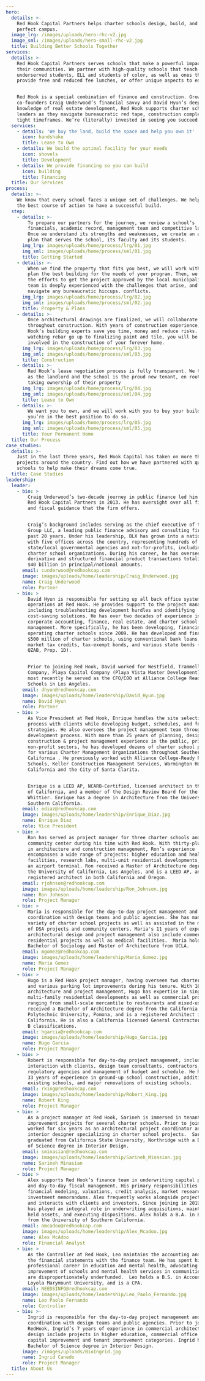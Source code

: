 ```yaml
---
hero:
  details: >-
    Red Hook Capital Partners helps charter schools design, build, and own their
    perfect campus.
  image_lrg: /images/uploads/hero-rhc-v2.jpg
  image_sml: /images/uploads/hero-small-rhc-v2.jpg
  title: Building Better Schools Together
services:
  details: >-
    Red Hook Capital Partners serves schools that make a powerful impact in
    their communities. We partner with high-quality schools that teach
    underserved students, ELL and students of color, as well as ones that
    provide free and reduced fee lunches, or offer unique aspects to education.


    Red Hook is a special combination of finance and construction. Growing from
    co-founders Craig Underwood’s financial savvy and David Hyun’s deep
    knowledge of real estate development, Red Hook supports charter school
    leaders as they navigate bureaucratic red tape, construction complexity and
    tight timeframes. We’re (literally) invested in seeing you succeed. 
  services:
    - details: 'We buy the land, build the space and help you own it'
      icon: handshake
      title: Lease to Own
    - details: We build the optimal facility for your needs
      icon: shovels
      title: Development
    - details: We provide financing so you can build
      icon: building
      title: Financing
  title: Our Services
process:
  details: >-
    We know that every school faces a unique set of challenges. We help chart
    the best course of action to have a successful build.
  step:
    - details: >-
        To prepare our partners for the journey, we review a school’s
        financials, academic record, management team and competitive landscape.
        Once we understand its strengths and weaknesses, we create an action
        plan that serves the school, its faculty and its students.
      img_lrg: images/uploads/home/process/lrg/01.jpg
      img_sml: images/uploads/home/process/sml/01.jpg
      title: Getting Started
    - details: >-
        When we find the property that fits you best, we will work with you to
        plan the best building for the needs of your program. Then, we will lead
        the efforts to get the project approved by the local municipality. Our
        team is deeply experienced with the challenges that arise, and can help
        navigate any bureaucratic hiccups. conflicts.
      img_lrg: images/uploads/home/process/lrg/02.jpg
      img_sml: images/uploads/home/process/sml/02.jpg
      title: Property & Plans
    - details: >-
        Once architectural drawings are finalized, we will collaborate with you
        throughout construction. With years of construction experience, Red
        Hook’s building experts save you time, money and reduce risks. From
        watching rebar go up to finalizing paint and tile, you will be deeply
        involved in the construction of your forever home.
      img_lrg: images/uploads/home/process/lrg/03.jpg
      img_sml: images/uploads/home/process/sml/03.jpg
      title: Construction
    - details: >-
        Red Hook’s lease negotiation process is fully transparent. We then act
        as the landlord and the school is the proud new tenant, en route to
        taking ownership of their property
      img_lrg: images/uploads/home/process/lrg/04.jpg
      img_sml: images/uploads/home/process/sml/04.jpg
      title: Lease to Own
    - details: >-
        We want you to own, and we will work with you to buy your building when
        you’re in the best position to do so.
      img_lrg: images/uploads/home/process/lrg/05.jpg
      img_sml: images/uploads/home/process/sml/05.jpg
      title: Your Permanent Home
  title: Our Process
case_studies:
  details: >-
    Just in the last three years, Red Hook Capital has taken on more than ten
    projects around the country. Find out how we have partnered with quality
    schools to help make their dreams come true.
  title: Case Studies
leadership:
  leader:
    - bio: >
        Craig Underwood’s two-decade journey in public finance led him to launch
        Red Hook Capital Partners in 2013. He has oversight over all financing
        and fiscal guidance that the firm offers.


        Craig’s background includes serving as the chief executive of the BLX
        Group LLC, a leading public finance advisory and consulting firm for the
        past 20 years. Under his leadership, BLX has grown into a national firm
        with five offices across the country, representing hundreds of
        state/local governmental agencies and not-for-profits, including various
        charter school organizations. During his career, he has overseen debt,
        derivative and structured financial product transactions totaling over
        $40 billion in principal/notional amounts.
      email: cunderwood@redhookcap.com
      image: images/uploads/home/leadership/Craig_Underwood.jpg
      name: Craig Underwood
      role: Partner
    - bio: >
        David Hyun is responsible for setting up all back office systems and
        operations at Red Hook. He provides support to the project managers,
        including troubleshooting development hurdles and identifying
        cost-saving solutions. He has over two decades of experience in
        corporate accounting, finance, real estate, and charter school
        management. More specifically, he has been developing, financing and
        operating charter schools since 2009. He has developed and financed over
        $500 million of charter schools, using conventional bank loans, new
        market tax credits, tax-exempt bonds, and various state bonds (QSCB,
        QZAB, Prop. 1D).


        Prior to joining Red Hook, David worked for Westfield, Trammell Crow
        Company, Playa Capital Company (Playa Vista Master Development), and
        most recently he served as the CFO/COO at Alliance College Ready Public
        Schools in Los Angeles. 
      email: dhyun@redhookcap.com
      image: images/uploads/home/leadership/David_Hyun.jpg
      name: David Hyun
      role: Partner
    - bio: >
        As Vice President at Red Hook, Enrique handles the site selection
        process with clients while developing budget, schedules, and feasibility
        strategies. He also oversees the project management team throughout the
        development process. With more than 25 years of planning, design and
        construction & project management experience in the public, private, and
        non-profit sectors, he has developed dozens of charter school projects
        for various Charter Management Organizations throughout Southern
        California . He previously worked with Alliance College-Ready Public
        Schools, Keller Construction Management Services, Warmington Homes
        California and the City of Santa Clarita.


        Enrique is a LEED AP, NCARB-Certified, licensed architect in the State
        of California, and a member of the Design Review Board for the City of
        Whittier. Enrique has a degree in Architecture from the University of
        Southern California.
      email: ediaz@redhookcap.com
      image: images/uploads/home/leadership/Enrique_Diaz.jpg
      name: Enrique Diaz
      role: Vice President
    - bio: >
        Ron has served as project manager for three charter schools and a
        community center during his time with Red Hook. With thirty-plus years
        in architecture and construction management, Ron’s experience
        encompasses a wide range of projects: higher education and health care
        facilities, research labs, multi-unit residential developments, and even
        an airport terminal. Ron received a Master of Architecture degree from
        the University of California, Los Angeles, and is a LEED AP, and
        registered architect in both California and Oregon.
      email: rjohnson@redhookcap.com
      image: images/uploads/home/leadership/Ron_Johnson.jpg
      name: Ron Johnson
      role: Project Manager
    - bio: >
        Maria is responsible for the day-to-day project management and
        coordination with design teams and public agencies. She has managed a
        variety of charter school projects as well as assisted in the management
        of DSA projects and community centers. Maria's 11 years of experience in
        architectural design and project management also include commercial and
        residential projects as well as medical facilities.  Maria holds a
        Bachelor of Sociology and Master of Architecture from UCLA.
      email: mgomez@redhookcap.com
      image: images/uploads/home/leadership/Maria_Gomez.jpg
      name: Maria Gomez
      role: Project Manager
    - bio: >
        Hugo is a Red Hook project manager, having overseen two charter schools
        and various parking lot improvements during his tenure. With 16 years in
        architecture and project management, Hugo has expertise in single and
        multi-family residential developments as well as commercial projects
        ranging from small-scale mercantile to restaurants and mixed-use.  Hugo
        received a Bachelor of Architecture degree from the California State
        Polytechnic University, Pomona, and is a registered Architect in
        California. He is also a California licensed General Contractor with A &
        B classifications.
      email: hgarcia@redhookcap.com
      image: images/uploads/home/leadership/Hugo_Garcia.jpg
      name: Hugo Garcia
      role: Project Manager
    - bio: >
        Robert is responsible for day-to-day project management, including daily
        interaction with clients, design team consultants, contractors, and
        regulatory agencies and management of budget and schedule. He has over
        33 years of experience in ground-up school construction, additions to
        existing schools, and major renovations of existing schools.
      email: rking@redhookcap.com
      image: images/uploads/home/leadership/Robert_King.jpg
      name: Robert King
      role: Project Manager
    - bio: >
        As a project manager at Red Hook, Sarineh is immersed in tenant
        improvement projects for several charter schools. Prior to joining, she
        worked for six years as an architectural project coordinator and
        interior designer specializing in charter school projects.  Sarineh
        graduated from California State University, Northridge with a Bachelor
        of Science degree in Interior Design.
      email: sminasian@redhookcap.com
      image: images/uploads/home/leadership/Sarineh_Minasian.jpg
      name: Sarineh Minasian
      role: Project Manager
    - bio: >
        Alex supports Red Hook’s finance team in underwriting capital projects
        and day-to-day fiscal management. His primary responsibilities include
        financial modeling, valuations, credit analysis, market research, and
        investment memorandums. Alex frequently works alongside project managers
        and interacts with clients and investors. Since joining in 2019, Alex
        has played an integral role in underwriting acquisitions, maintaining
        held assets, and executing dispositions. Alex holds a B.A. in Economics
        from the University of Southern California. 
      email: amcadoo@redhookcap.com
      image: images/uploads/home/leadership/Alex_Mcadoo.jpg
      name: Alex McAdoo
      role: Financial Analyst
    - bio: >
        As the Controller at Red Hook, Leo maintains the accounting and provides
        the financial statements with the finance team. He has spent his
        professional career in education and mental health, advocating the
        improvement of schools and mental health services in communities that
        are disproportionately underfunded.  Leo holds a B.S. in Accounting from
        Loyola Marymount University, and is a CPA. 
      email: NEEDSINFO@redhookcap.com
      image: images/uploads/home/leadership/Leo_Paolo_Fernando.jpg
      name: Leo Paolo Fernando
      role: Controller
    - bio: >-
        Ingrid is responsible for the day-to-day project management and
        coordination with design teams and public agencies. Prior to joining
        RedHook, Ingrid’s 7 years of experience in commercial architectural
        design include projects in higher education, commercial office space,
        capital improvement and tenant improvement categories. Ingrid holds a
        Bachelor of Science degree in Interior Design.
      image: /images/uploads/BioIngrid.jpg
      name: Ingrid Canedo
      role: Project Manager
  title: About Us
---
```


